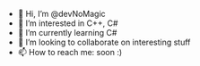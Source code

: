 - 👋 Hi, I’m @devNoMagic
- 👀 I’m interested in C++, C#
- 🌱 I’m currently learning C#
- 💞️ I’m looking to collaborate on interesting stuff
- 📫 How to reach me: soon :)

<!---
devNoMagic/devNoMagic is a ✨ special ✨ repository because its `README.md` (this file) appears on your GitHub profile.
You can click the Preview link to take a look at your changes.
--->
